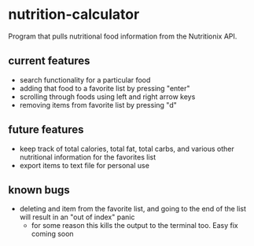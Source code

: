 # nutrition-calculator
Program that pulls nutritional food information from the Nutritionix API. 
## current features

+ search functionality for a particular food
+ adding that food to a favorite list by pressing "enter"
+ scrolling through foods using left and right arrow keys
+ removing items from favorite list by pressing "d"
## future features
+ keep track of total calories, total fat, total carbs, and various other nutritional information for the favorites list
+ export items to text file for personal use
## known bugs
+ deleting and item from the favorite list, and going to the end of the list will result in an "out of index" panic
	+ for some reason this kills the output to the terminal too. Easy fix coming soon
